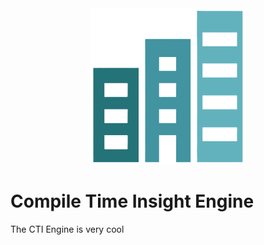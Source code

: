 <div align="center">
<img src="./src/view/GUI/Images/CTIEngineLogo.png" width="250" height="250">
</div>


# Compile Time Insight Engine

The CTI Engine is very cool
